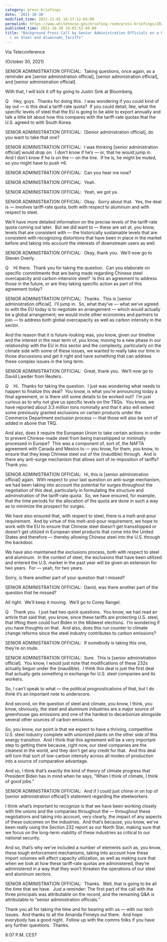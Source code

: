 ```yaml
---
category: press-briefings
date: '2021-10-30'
modified_time: 2021-11-01 16:17:12-04:00
permalink: https://www.whitehouse.gov/briefing-room/press-briefings/2021/10/30/background-press-call-by-senior-administration-officials-on-a-u-s-eu-agreement-on-steel-and-aluminum-tariffs/
published_time: 2021-10-30 19:03:52-04:00
title: "Background Press Call by Senior Administration Officials on a U.S.-EU Agreement\
  \ on Steel and Aluminum\_Tariffs"
---
```

 
Via Teleconference

(October 30, 2021)

SENIOR ADMINISTRATION OFFICIAL:  Taking questions, once again, as a
reminder are \[senior administration official\], \[senior administration
official\], and \[senior administration official\].

  
With that, I will kick it off by going to Justin Sink at Bloomberg.  
  
Q    Hey, guys.  Thanks for doing this.  I was wondering if you could
kind of lay out — is this deal a tariff-rate quota?  If you could
detail, like, what the specific levels of steel that the EU is going to
be able to export annually and talk a little bit about how this compares
with the tariff-rate quotas that the U.S. agreed to with South Korea.  
  
SENIOR ADMINISTRATION OFFICIAL:  \[Senior administration official\], do
you want to take that one?  
  
SENIOR ADMINISTRATION OFFICIAL:  I was thinking \[senior administration
official\] would drop on.  I don’t know if he’s — or, that he would jump
in.  And I don’t know if he is on the — on the line.  If he is, he might
be muted, so you might have to push \*6.  
  
SENIOR ADMINISTRATION OFFICIAL:  Can you hear me now?  
  
SENIOR ADMINISTRATION OFFICIAL:  Yeah.   
  
SENIOR ADMINISTRATION OFFICIAL:  Yeah, we got ya.  
  
SENIOR ADMINISTRATION OFFICIAL:  Okay.  Sorry about that.  Yes, the deal
is — involves tariff-rate quota, both with respect to aluminum and with
respect to steel. 

We’ll have more detailed information on the precise levels of the
tariff-rate quota coming out later.  But we did want to — these are set
at, you know, levels that are consistent with — the historically
sustainable levels that are consistent with recognizing distortions that
have been in place in the market before and taking into account the
interests of downstream users as well.  
  
SENIOR ADMINISTRATION OFFICIAL:  Okay, thank you.  We’ll now go to
Steven Overly.  
  
Q    Hi there.  Thank you for taking the question.  Can you elaborate on
specific commitments that are being made regarding Chinese steel
overcapacity and carbon-intensive steel?  Is this an agreement to
address those in the future, or are they taking specific action as part
of this agreement today?  
  
SENIOR ADMINISTRATION OFFICIAL:  Thanks.  This is \[senior
administration official\].  I’ll jump in.  So, what they’ve — what we’ve
agreed to with the EU today is to negotiate an arrangement — which would
actually be a global arrangement; we would invite other economies and
partners to join — to address both global overcapacity as well as carbon
intensity in the sector.  
  
And the reason that it is future-looking was, you know, given our
timeline and the interest in the near term of, you know, moving to a new
phase in our relationship with the EU in this sector and the complexity,
particularly on the climate side with some of these issues, we wanted to
really take our time in those discussions and get it right and have
something that can address these complex issues in the long term.  
  
SENIOR ADMINISTRATION OFFICIAL:  Great, thank you.  We’ll now go to
David Lawder from Reuters.

Q    Hi.  Thanks for taking the question.  I just was wondering what
needs to happen to finalize this deal?  You know, is what you’re
announcing today a final agreement, or is there still some details to be
worked out?  I’m just curious as to why not give us specific levels on
the TRQs.  You know, we have reported about 3.3 million tons nominally
and that it also will extend some previously granted exclusions on
certain products under the Commerce Department exclusion process — that
those will also be sort of added in above that TRQ.

And also, does it require the European Union to take certain actions in
order to prevent Chinese-made steel from being transshipped or minimally
processed in Europe?  This was a component of, sort of, the NAFTA
agreement with Canada and Mexico to — you know, for them, you know, to
ensure that they keep Chinese steel out of the (inaudible) through.  And
is there any anti-surge mechanism that allows sort of re-imposition of
tariffs?  Thank you.

SENIOR ADMINISTRATION OFFICIAL:  Hi, this is \[senior administration
official\] again.  With respect to your last question on anti-surge
mechanism, we had been taking into account the potential for surges
throughout the negotiation of this deal, particularly in formulating the
structure and administration of the tariff-rate quota.  So, we have
ensured, for example, that the time periods for the allocation of the
quota are done in such a way as to minimize the prospect for surges. 

We have also ensured that, with respect to steel, there is a
melt-and-pour requirement.  And by virtue of this melt-and-pour
requirement, we hope to work with the EU to ensure that Chinese steel
doesn’t get transshipped or doesn’t get utilized in European steel
products that come into the United States and therefore — thereby
allowing Chinese steel into the U.S. through the backdoor. 

We have also maintained the exclusions process, both with respect to
steel and aluminum.  In the context of steel, the exclusions that have
been utilized and entered the U.S. market in the past year will be given
an extension for two years.  For — yeah, for two years. 

Sorry, is there another part of your question that I missed?

SENIOR ADMINISTRATION OFFICIAL:  David, was there another part of the
question that he missed?

All right.  We’ll keep it moving.  We’ll go to Corey Rangel. 

Q    Thank you.  I just had two quick questions.  You know, we had read
an article that said that, you know, since these tariffs are protecting
U.S. steel, that lifting them could hurt Biden in the Midwest
elections.  I’m wondering if you have thoughts on that.  And also, does
this run counter to climate change reforms since the steel industry
contributes to carbon emissions?

SENIOR ADMINISTRATION OFFICIAL:  If somebody is taking this one, they’re
on mute.

SENIOR ADMINISTRATION OFFICIAL:  Sure.  This is \[senior administration
official\].  You know, I would just note that modifications of these
232s actually begun under the (inaudible).  I think this deal is just
the first deal that actually gets something in exchange for U.S. steel
companies and its workers. 

So, I can’t speak to what — the political prognostications of that, but
I do think it’s an important note to underscore.

And second, on the question of steel and climate, you know, I think, you
know, obviously, the steel and aluminum industries are a major source of
greenhouse gas emissions and one of the hardest to decarbonize alongside
several other sources of carbon emissions. 

So, you know, our point is that we expect to have a thriving,
competitive U.S. steel industry complete with unionized plants on the
other side of this energy transition.  And I think that this agreement
will be a very important step to getting there because, right now, our
steel companies are the cleanest in the world, and they don’t get any
credit for that.  And this deal will turn that sort of low-carbon
intensity across all modes of production into a source of comparative
advantage. 

And so, I think that’s exactly the kind of theory of climate progress
that President Biden has in mind when he says, “When I think of climate,
I think of good jobs.”

SENIOR ADMINISTRATION OFFICIAL:  And if I could just chime in on top of
\[senior administration official\]’s statement regarding the
steelworkers. 

I think what’s important to recognize is that we have been working
closely with the unions and the companies throughout the — throughout
these negotiations and taking into account, very clearly, the impact of
any aspects of these outcomes on the industries.  And that’s because,
you know, we’ve been really using the Section 232 report as our North
Star, making sure that we focus on the long-term viability of these
industries as critical to our national security. 

And so, that’s why we’ve included a number of elements such as, you
know, these tough enforcement mechanisms, taking into account how these
import volumes will affect capacity utilization, as well as making sure
that when we look at how these tariff-rate quotas are administered,
they’re administered in a way that they won’t threaten the operations of
our steel and aluminum sectors.

SENIOR ADMINISTRATION OFFICIAL:  Thanks.  Well, that is going to be all
the time that we have.  Just a reminder: The first part of the call with
the three principals was attributable on the record, and the remaining
Q&A is attributable to “senior administration officials.” 

Thank you all for taking the time and for bearing with us — with our
tech issues.  And thanks to all the Amanda Finneys out there.  And hope
everybody has a good night.  Follow up with the comms folks if you have
any further questions.  Thanks.

8:07 P.M. CEST
